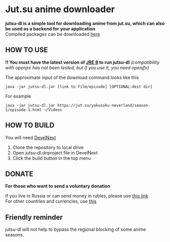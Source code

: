 # Jut.su anime downloader
**jutsu-dl is a simple tool for downloading anime from jut.su, which can also be used as a backend for your application**\
Compiled packages can be downloaded [here](https://github.com/ZzEdovec/jutsu-dl/releases)
## HOW TO USE
**!! You must have the latest version of [JRE 8](https://www.java.com) to run jutsu-dl** *(compatibility with openjre has not been tested, but if you use it, you need openjfx)*

The approximate input of the download command looks like this

    java -jar jutsu-dl.jar [link to film/episode] [OPTIONAL:dest dir]
For example

    java -jar jutsu-dl.jar https://jut.su/yakusoku-neverland/season-1/episode-1.html ~/Videos
## HOW TO BUILD
You will need [DevelNext](https://develnext.org)

1. Clone the repository to local drive
2. Open jutsu-dl.dnproject file in DevelNext
3. Click the build button in the top menu
## DONATE
**For those who want to send a voluntary donation**

If you live in Russia or can send money in rubles, please use [this link](https://yoomoney.ru/to/4100116276215735)\
For other countries and currencies, use [this](https://www.donationalerts.com/r/queinu)
## Friendly reminder
jutsu-dl will not help to bypass the regional blocking of some anime seasons.
